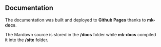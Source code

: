 ## Documentation

The documentation was built and deployed to **Github Pages** thanks to **mk-docs**.

The Mardown source is stored in the **/docs** folder while **mk-docs** compiled it into the **/site** folder.
